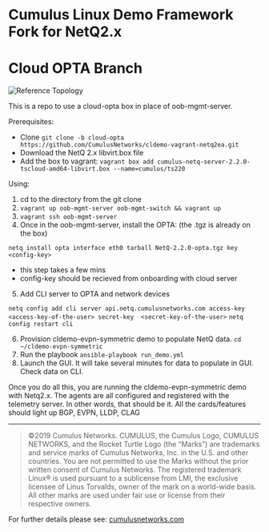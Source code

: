 # Cumulus Linux Demo Framework Fork for NetQ2.x
# Cloud OPTA Branch

![Reference Topology](./documentation/cldemo_topology.png "Reference Topology")

This is a repo to use a cloud-opta box in place of oob-mgmt-server.

Prerequisites:
* Clone `git clone -b cloud-opta https://github.com/CumulusNetworks/cldemo-vagrant-netq2ea.git`
* Download the NetQ 2.x libvirt.box file
* Add the box to vagrant: `vagrant box add cumulus-netq-server-2.2.0-tscloud-amd64-libvirt.box --name=cumulus/ts220`

Using:
1) cd to the directory from the git clone 
2) `vagrant up oob-mgmt-server oob-mgmt-switch && vagrant up`
3) `vagrant ssh oob-mgmt-server`
4) Once in the oob-mgmt-server, install the OPTA: (the .tgz is already on the box) 

`netq install opta interface eth0 tarball NetQ-2.2.0-opta.tgz key <config-key>`
- this step takes a few mins
- config-key should be recieved from onboarding with cloud server

5) Add CLI server to OPTA and network devices

`netq config add cli server api.netq.cumulusnetworks.com access-key <access-key-of-the-user> secret-key  <secret-key-of-the-user>`
`netq config restart cli`


6) Provision cldemo-evpn-symmetric demo to populate NetQ data. `cd ~/cldemo-evpn-symmetric`
7) Run the playbook `ansible-playbook run_demo.yml`
8) Launch the GUI. It will take several minutes for data to populate in GUI. Check data on CLI.

Once you do all this, you are running the cldemo-evpn-symmetric demo with Netq2.x. The agents are all configured and registered with the telemetry server.  In other words, that should be it. All the cards/features should light up BGP, EVPN, LLDP, CLAG

---

>©2019 Cumulus Networks. CUMULUS, the Cumulus Logo, CUMULUS NETWORKS, and the Rocket Turtle Logo 
(the “Marks”) are trademarks and service marks of Cumulus Networks, Inc. in the U.S. and other 
countries. You are not permitted to use the Marks without the prior written consent of Cumulus 
Networks. The registered trademark Linux® is used pursuant to a sublicense from LMI, the exclusive 
licensee of Linus Torvalds, owner of the mark on a world-wide basis. All other marks are used under 
fair use or license from their respective owners.

For further details please see: [cumulusnetworks.com](http://www.cumulusnetworks.com)
